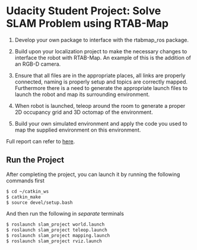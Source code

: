 # Udacity Student Project: Solve SLAM Problem using RTAB-Map

1) Develop your own package to interface with the rtabmap_ros package.

2) Build upon your localization project to make the necessary changes to interface the robot with RTAB-Map. An example of this is the addition of an RGB-D camera.

3) Ensure that all files are in the appropriate places, all links are properly connected, naming is properly setup and topics are correctly mapped. Furthermore there is a need to generate the appropriate launch files to launch the robot and map its surrounding environment.

4) When robot is launched, teleop around the room to generate a proper 2D occupancy grid and 3D octomap of the environment.

5) Build your own simulated environment and apply the code you used to map the supplied environment on this environment.

Full report can refer to [here](map-my-world-robot.pdf).

## Run the Project
After completing the project, you can launch it by running the following commands first 
```bash
$ cd ~/catkin_ws
$ catkin_make
$ source devel/setup.bash
```
And then run the following in *separate* terminals 
``` bash
$ roslaunch slam_project world.launch
$ roslaunch slam_project teleop.launch
$ roslaunch slam_project mapping.launch
$ roslaunch slam_project rviz.launch
```

